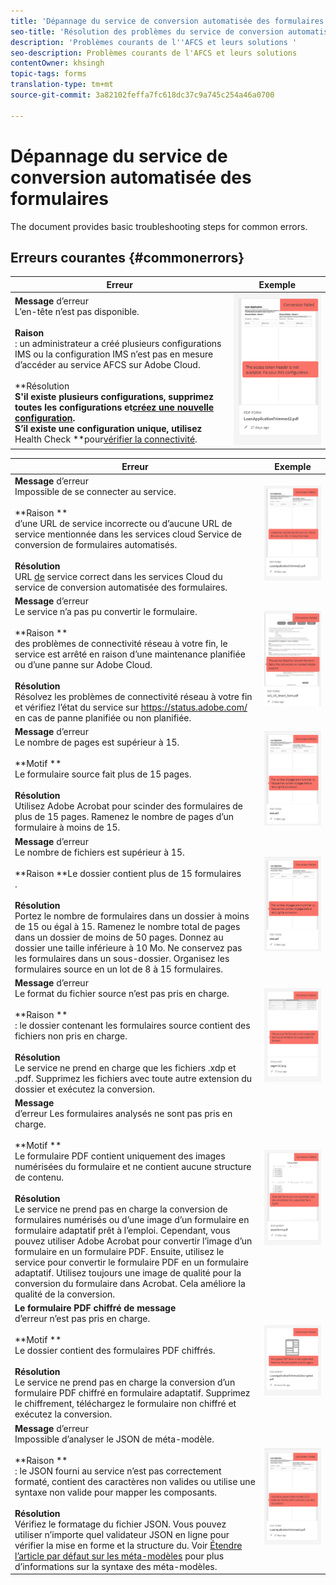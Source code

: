 ```yaml
---
title: 'Dépannage du service de conversion automatisée des formulaires '
seo-title: 'Résolution des problèmes du service de conversion automatisée des formulaires (AFCS) '
description: 'Problèmes courants de l''AFCS et leurs solutions '
seo-description: Problèmes courants de l'AFCS et leurs solutions
contentOwner: khsingh
topic-tags: forms
translation-type: tm+mt
source-git-commit: 3a82102feffa7fc618dc37c9a745c254a46a0700

---
```



# Dépannage du service de conversion automatisée des formulaires


<!--The article provides information on installation, configuration and administration issues that may arise in an Automated Forms Conversion Service production environment. --> The document  provides basic troubleshooting steps for common errors.

## Erreurs courantes {#commonerrors}

| Erreur | Exemple |
|--- |--- |
| **Message** d’erreur <br> L’en-tête  n’est pas disponible. <br><br> **Raison** <br> : un administrateur a créé plusieurs configurations IMS ou la configuration IMS n’est pas en mesure d’accéder au service AFCS sur Adobe Cloud. <br><br>**Résolution **<br>S&#39;il existe plusieurs configurations, supprimez toutes les configurations et[créez une nouvelle configuration](configure-service.md#obtainpubliccertificates).<br>S’il existe une configuration unique, utilisez** Health Check **pour[vérifier la connectivité](configure-service.md#createintegrationoption). | ![L&#39;en-tête  du n&#39;est pas disponible](assets/invalid-ims-configuration.png) |

| Erreur | Exemple |
|--- |--- |
| **Message** d’erreur <br> Impossible de se connecter au service.  <br><br>**Raison **<br>d’une URL de service incorrecte ou d’aucune URL de service mentionnée dans les services cloud Service de conversion de formulaires automatisés.<br><br>**Résolution**<br> URL [de](configure-service.md#configure-the-cloud-service) service correct dans les services Cloud du service de conversion automatisée des formulaires. | ![Impossible de se connecter au service.](assets/wrong-endpoint-configured.png) |
| **Message** d’erreur <br> Le service n’a pas pu convertir le formulaire.  <br><br>**Raison **<br>des problèmes de connectivité réseau à votre fin, le service est arrêté en raison d’une maintenance planifiée ou d’une panne sur Adobe Cloud.<br><br>**Résolution** <br> Résolvez les problèmes de connectivité réseau à votre fin et vérifiez l’état du service sur https://status.adobe.com/ en cas de panne planifiée ou non planifiée. | ![Impossible de se connecter au service.](assets/service-failure.png) |
| **Message** d’erreur <br> Le nombre de pages est supérieur à 15.  <br><br>**Motif **<br>Le formulaire source fait plus de 15 pages.<br><br>**Résolution** <br> Utilisez Adobe Acrobat pour scinder des formulaires de plus de 15 pages. Ramenez le nombre de pages d’un formulaire à moins de 15. | ![Impossible de se connecter au service.](assets/number-of-pages.png) |
| **Message** d’erreur <br> Le nombre de fichiers est supérieur à 15.  <br><br>**Raison **Le dossier contient plus de 15 formulaires<br>.<br><br>**Résolution** <br> Portez le nombre de formulaires dans un dossier à moins de 15 ou égal à 15. Ramenez le nombre total de pages dans un dossier de moins de 50 pages. Donnez au dossier une taille inférieure à 10 Mo. Ne conservez pas les formulaires dans un sous-dossier. Organisez les formulaires source en un lot de 8 à 15 formulaires. | ![Impossible de se connecter au service.](assets/number-of-pages.png) |
| **Message** d’erreur <br> Le format du fichier source n’est pas pris en charge.  <br><br>**Raison **<br>: le dossier contenant les formulaires source contient des fichiers non pris en charge.<br><br>**Résolution** <br> Le service ne prend en charge que les fichiers .xdp et .pdf. Supprimez les fichiers avec toute autre extension du dossier et exécutez la conversion. | ![Impossible de se connecter au service.](assets/unsupported-file-formats.png) |
| **Message** <br> d’erreur Les formulaires analysés ne sont pas pris en charge.  <br><br>**Motif **<br>Le formulaire PDF contient uniquement des images numérisées du formulaire et ne contient aucune structure de contenu.<br><br>**Résolution** <br> Le service ne prend pas en charge la conversion de formulaires numérisés ou d’une image d’un formulaire en formulaire adaptatif prêt à l’emploi. Cependant, vous pouvez utiliser Adobe Acrobat pour convertir l’image d’un formulaire en un formulaire PDF. Ensuite, utilisez le service pour convertir le formulaire PDF en un formulaire adaptatif. Utilisez toujours une image de qualité pour la conversion du formulaire dans Acrobat. Cela améliore la qualité de la conversion. | ![Impossible de se connecter au service.](assets/scanned-forms-error.png) |
| **Le formulaire PDF chiffré de message** <br> d’erreur n’est pas pris en charge.  <br><br>**Motif **<br>Le dossier contient des formulaires PDF chiffrés.<br><br>**Résolution** <br> Le service ne prend pas en charge la conversion d’un formulaire PDF chiffré en formulaire adaptatif. Supprimez le chiffrement, téléchargez le formulaire non chiffré et exécutez la conversion. | ![Impossible de se connecter au service.](assets/secured-pdf-form.png) |
| **Message** d’erreur <br> Impossible d’analyser le  JSON de méta-modèle.  <br><br>**Raison **<br>: le JSON fourni au service n’est pas correctement formaté, contient des caractères non valides ou utilise une syntaxe non valide pour mapper les composants.<br><br>**Résolution** <br> Vérifiez le formatage du fichier JSON. Vous pouvez utiliser n’importe quel validateur JSON en ligne pour vérifier la mise en forme et la structure du. Voir [Étendre l’article par défaut sur les méta-modèles](extending-the-default-meta-model.md) pour plus d’informations sur la syntaxe des méta-modèles. | ![Impossible de se connecter au service.](assets/invalid-meta-model-schema.png) |

<!--

<table>
<thead>
<tr>
<th>Error</th>
<th>Example</th>
</tr>
</thead>
<tbody>
<tr>
<td><strong>Error Message</strong> <p> The access token header is not available. </p><br><strong>Reason</strong> <br> An administrator has created multiple IMS configurations or IMS configuration is not able to reach AFCS service on Adobe Cloud. <br><br><strong>Resolution</strong> <br> If there are multiple configurations, delete all the configurations and <a href="configure-service.md#obtainpubliccertificates">create a new configuration</a>. <br> If there is a single configuration, use <strong> Health Check </strong> to <a href="configure-service.md#createintegrationoption">check connectivity</a>.</td>
<td><img alt="The access token header is not available" src="assets/invalid-ims-configuration.png" /></td>
</tr>
<tr>
<td><strong>Error Message</strong> <br> Unable to connect to the service.  <br><br><strong>Reason</strong> <br> Incorrect service URL or no service URL is mentioned in Automated Forms Conversion Service cloud services. <br><br><strong>Resolution</strong> <br> Correct <a href="configure-service.md#configure-the-cloud-service">Service URL</a> in Automated Forms Conversion Service Cloud services.</td>
<td><img alt="Unable to connect to the service." src="assets/wrong-endpoint-configured.png" /></td>
</tr>
<tr>
<td><strong>Error Message</strong> <br> The service failed to convert the form.  <br><br><strong>Reason</strong> <br> Network connectivity issues at your end, the service is down due to scheduled maintenance, or outage on Adobe Cloud. <br><br><strong>Resolution</strong> <br> Resolve network connectivity issues at your end and check the status of the service on <a href="https://status.adobe.com/">https://status.adobe.com/</a> for a planned or unplanned outage.</td>
<td><img alt="The service failed to convert the form." src="assets/service-failure.png" /></td>
</tr>
<tr>
<td><strong>Error Message</strong> <br> The number of pages is more than 15.  <br><br><strong>Reason</strong> <br> The source form is more than 15 pages long.  <br><br><strong>Resolution</strong> <br> Use Adobe Acrobat to split forms with more than 15 pages. Bring the number of pages in a form to less than 15.</td>
<td><img alt="The number of pages is more than 15." src="assets/number-of-pages.png" /></td>
</tr>
<tr>
<td><strong>Error Message</strong> <br> The number of files is more than 15.  <br><br><strong>Reason</strong> <br>  The folder contains more than 15 forms. <br><br><strong>Resolution</strong> <br> Bring the number of forms in a folder to less than or equal to 15. Bring the total number of pages in a folder less than 50. Bring the size of the folder to less than 10 MB. Do not keep forms in a sub-folder. Organize source forms into a batch of 8-15 forms.</td>
<td><img alt="The number of files is more than 15." src="assets/number-of-pages.png" /></td>
</tr>
<tr>
<td><strong>Error Message</strong> <br> The source file format is not supported.  <br><br><strong>Reason</strong> <br> The folder containing source forms have some unsupported files. <br><br><strong>Resolution</strong> <br> The service supports only .xdp and .pdf files. Remove files with any other extension from the folder and run the conversion.</td>
<td><img alt="The source file format is not supported." src="assets/unsupported-file-formats.png" /></td>
</tr>
<tr>
<td><strong>Error Message</strong> <br> Scanned forms are not supported.  <br><br><strong>Reason</strong> <br> The PDF form contains only scanned images of the form and contains no content structure. <br><br><strong>Resolution</strong> <br> The service does not support converting scanned forms or an image of a form to an adaptive out-of-the-box. However, you use Adobe Acrobat to convert the image of a form to a PDF Form. Then, use the service to convert the PDF Form to an adaptive form. Always use a high-quality image of the form for conversion in Acrobat. It improves the quality of the conversion.</td>
<td><img alt="Scanned forms are not supported." src="assets/scanned-forms-error.png" /></td>
</tr>
<tr>
<td><strong>Error Message</strong> <br> Encrypted PDF form is not supported.  <br><br><strong>Reason</strong> <br> The folder contains encrypted PDF forms. <br><br><strong>Resolution</strong> <br> The service does not support converting an encrypted PDF form to an adaptive form. Remove the encryption, upload the non-encrypted form, and run the conversion.</td>
<td><img alt="Encrypted PDF form is not supported." src="assets/secured-pdf-form.png" /></td>
</tr>
<tr>
<td><strong>Error Message</strong> <br> Unable to parse meta-model JSON schema.  <br><br><strong>Reason</strong> <br> The JSON schema supplied to the service is not properly formatted, contains invalid characters, or uses invalid syntax to map components.  <br><br><strong>Resolution</strong> <br> Check the formatting of the JSON file. You can use any online JSON validator to check the formatting and structure of the schema. See, <a href="extending-the-default-meta-model.md">Extend the default meta-model</a> article for information on meta-model syntax.</td>
<td><img alt="Unable to parse meta-model JSON schema" src="assets/invalid-meta-model-schema.png" /></td>
</tr>
</tbody>
</table>
-->